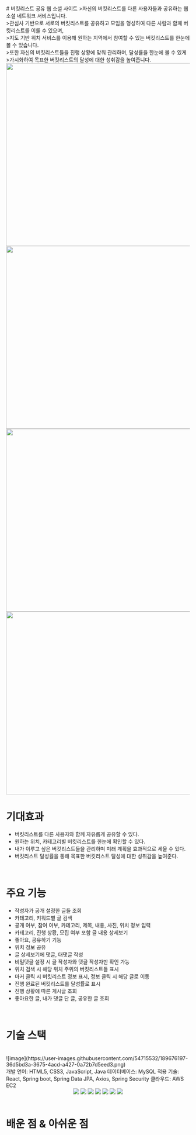 <br>
# 버킷리스트 공유 웹 소셜 사이트
>자신의 버킷리스트를 다른 사용자들과 공유하는 웹 소셜 네트워크 서비스입니다.<br>
>관심사 기반으로 서로의 버킷리스트를 공유하고 모임을 형성하여 다른 사람과 함께 버킷리스트를 이룰 수 있으며,<br>
>지도 기반 위치 서비스를 이용해 원하는 지역에서 참여할 수 있는 버킷리스트를 한눈에 볼 수 있습니다.<br>
>또한 자신의 버킷리스트들을 진행 상황에 맞춰 관리하며, 달성률을 한눈에 볼 수 있게<br>
>가시화하여 목표한 버킷리스트의 달성에 대한 성취감을 높여줍니다.    
<br>


<img src="https://user-images.githubusercontent.com/54715532/189677632-1c730afe-858a-4b70-94e4-2230c9e313b0.png" width="1000" height="500">
<img src="https://user-images.githubusercontent.com/54715532/189677777-740db4e1-7458-4711-b113-1046484f9615.png" width="1000" height="500">
<img src="https://user-images.githubusercontent.com/54715532/189677834-e0bb5151-d98c-4f3d-aea5-a37cfbb23ea9.png" width="1000" height="500">
<img src="https://user-images.githubusercontent.com/54715532/189677885-28ad2dc2-0684-455c-846a-86123100b637.png" width="1000" height="500">

																	      
																	



<br>
  
# 기대효과
* 버킷리스트를 다른 사용자와 함께 자유롭게 공유할 수 있다.
* 원하는 위치, 카테고리별 버킷리스트를 한눈에 확인할 수 있다.
* 내가 이루고 싶은 버킷리스트들을 관리하며 미래 계획을 효과적으로 세울 수 있다.
* 버킷리스트 달성률을 통해 목표한 버킷리스트 달성에 대한 성취감을 높여준다.
<br>

# 주요 기능  
* 작성자가 공개 설정한 글들 조회  
* 카테고리, 키워드별 글 검색  
* 공개 여부, 참여 여부, 카테고리, 제목, 내용, 사진, 위치 정보 입력  
* 카테고리, 진행 상황, 모집 여부 포함 글 내용 상세보기  
* 좋아요, 공유하기 기능  
* 위치 정보 공유  
* 글 상세보기에 댓글, 대댓글 작성  
* 비밀댓글 설정 시 글 작성자와 댓글 작성자만 확인 가능  
* 위치 검색 시 해당 위치 주위의 버킷리스트들 표시  
* 마커 클릭 시 버킷리스트 정보 표시, 정보 클릭 시 해당 글로 이동  
* 진행 완료된 버킷리스트를 달성률로 표시  
* 진행 상황에 따른 게시글 조회  
* 좋아요한 글, 내가 댓글 단 글, 공유한 글 조회  
<br>

# 기술 스택  
<br>
![image](https://user-images.githubusercontent.com/54715532/189676197-36d5bd3a-3675-4acd-a427-0a72b7d5eed3.png)
<br>
개발 언어: HTML5, CSS3, JavaScript, Java  
데이터베이스: MySQL  
적용 기술: React, Spring boot, Spring Data JPA, Axios, Spring Security  
클라우드: AWS EC2  
<br>
<div align="center">
	<img src="https://img.shields.io/badge/SpringBoot-1572B6?style=flat&logo=SpringBoot&logoColor=white" />
	<img src="https://img.shields.io/badge/React-1572B6?style=flat&logo=React&logoColor=white" />
	<img src="https://img.shields.io/badge/SpringDataJpa-1572B6?style=flat&logo=SpringDataJpa&logoColor=white" />
	<img src="https://img.shields.io/badge/MySQL-1572B6?style=flat&logo=MySQL&logoColor=white" />
	<img src="https://img.shields.io/badge/SpringSecurity-E34F26?style=flat&logo=SpringSecurity&logoColor=white" />
	<img src="https://img.shields.io/badge/Axios-1572B6?style=flat&logo=Axios&logoColor=white" />
	<img src="https://img.shields.io/badge/AWS EC2-1572B6?style=flat&logo=AWS EC2&logoColor=white" />
</div>
<br>

# 배운 점 & 아쉬운 점


